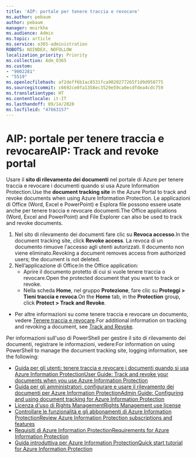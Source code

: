 ```yaml
---
title: 'AIP: portale per tenere traccia e revocare'
ms.author: pebaum
author: pebaum
manager: mnirkhe
ms.audience: Admin
ms.topic: article
ms.service: o365-administration
ROBOTS: NOINDEX, NOFOLLOW
localization_priority: Priority
ms.collection: Adm_O365
ms.custom:
- "9002281"
- "5519"
ms.openlocfilehash: af2deff6b1ac8531fca9020277265f1d9d958775
ms.sourcegitcommit: c6692ce0fa1358ec3529e59ca0ecdfdea4cdc759
ms.translationtype: HT
ms.contentlocale: it-IT
ms.lasthandoff: 09/14/2020
ms.locfileid: "47663157"
---
```

# <a name="aip-track-and-revoke-portal"></a><span data-ttu-id="30a20-102">AIP: portale per tenere traccia e revocare</span><span class="sxs-lookup"><span data-stu-id="30a20-102">AIP: Track and revoke portal</span></span>

<span data-ttu-id="30a20-103">Usare il **sito di rilevamento dei documenti** nel portale di Azure per tenere traccia e revocare i documenti quando si usa Azure Information Protection.</span><span class="sxs-lookup"><span data-stu-id="30a20-103">Use the **document tracking site** in the Azure Portal to track and revoke documents when using Azure Information Protection.</span></span> <span data-ttu-id="30a20-104">Le applicazioni di Office (Word, Excel e PowerPoint) e Esplora file possono essere usate anche per tenere traccia e revocare documenti.</span><span class="sxs-lookup"><span data-stu-id="30a20-104">The Office applications (Word, Excel and PowerPoint) and File Explorer can also be used to track and revoke documents.</span></span>

1. <span data-ttu-id="30a20-105">Nel sito di rilevamento dei documenti fare clic su **Revoca accesso**.</span><span class="sxs-lookup"><span data-stu-id="30a20-105">In the document tracking site, click **Revoke access**.</span></span> <span data-ttu-id="30a20-106">La revoca di un documento rimuove l'accesso agli utenti autorizzati. Il documento non viene eliminato.</span><span class="sxs-lookup"><span data-stu-id="30a20-106">Revoking a document removes access from authorized users; the document is not deleted.</span></span>
2. <span data-ttu-id="30a20-107">Nell’applicazione di Office:</span><span class="sxs-lookup"><span data-stu-id="30a20-107">In the Office application:</span></span>
    - <span data-ttu-id="30a20-108">Aprire il documento protetto di cui si vuole tenere traccia o revocare.</span><span class="sxs-lookup"><span data-stu-id="30a20-108">Open the protected document that you want to track or revoke.</span></span>
    - <span data-ttu-id="30a20-109">Nella scheda **Home**, nel gruppo **Protezione**, fare clic su **Proteggi > Tieni traccia e revoca**.</span><span class="sxs-lookup"><span data-stu-id="30a20-109">On the **Home** tab, in the **Protection** group, click **Protect > Track and Revoke**.</span></span>

- <span data-ttu-id="30a20-110">Per altre informazioni su come tenere traccia e revocare un documento, vedere [Tenere traccia e revocare](https://docs.microsoft.com/azure/information-protection/rms-client/client-track-revoke).</span><span class="sxs-lookup"><span data-stu-id="30a20-110">For additional information on tracking and revoking a document, see [Track and Revoke](https://docs.microsoft.com/azure/information-protection/rms-client/client-track-revoke).</span></span>

<span data-ttu-id="30a20-111">Per informazioni sull'uso di PowerShell per gestire il sito di rilevamento dei documenti, registrare le informazioni, vedere:</span><span class="sxs-lookup"><span data-stu-id="30a20-111">For information on using PowerShell to manage the document tracking site, logging information, see the following:</span></span>
- [<span data-ttu-id="30a20-112">Guida per gli utenti: tenere traccia e revocare i documenti quando si usa Azure Information Protection</span><span class="sxs-lookup"><span data-stu-id="30a20-112">User Guide: Track and revoke your documents when you use Azure Information Protection</span></span>](https://docs.microsoft.com/azure/information-protection/rms-client/client-track-revoke)
- [<span data-ttu-id="30a20-113">Guida per gli amministratori: configurare e usare il rilevamento dei documenti per Azure Information Protection</span><span class="sxs-lookup"><span data-stu-id="30a20-113">Admin Guide: Configuring and using document tracking for Azure Information Protection</span></span>](https://docs.microsoft.com/azure/information-protection/rms-client/client-admin-guide-document-tracking)
- [<span data-ttu-id="30a20-114">Licenza d'uso di Rights Management</span><span class="sxs-lookup"><span data-stu-id="30a20-114">Rights Management use license</span></span>](https://docs.microsoft.com/azure/information-protection/configure-usage-rights#rights-management-use-license)
- [<span data-ttu-id="30a20-115">Controllare le funzionalità e gli abbonamenti di Azure Information Protection</span><span class="sxs-lookup"><span data-stu-id="30a20-115">Review Azure Information Protection subscriptions and features</span></span>](https://azure.microsoft.com/pricing/details/information-protection)
- [<span data-ttu-id="30a20-116">Requisiti di Azure Information Protection</span><span class="sxs-lookup"><span data-stu-id="30a20-116">Requirements for Azure Information Protection</span></span>](https://docs.microsoft.com/azure/information-protection/get-started/requirements)
- [<span data-ttu-id="30a20-117">Guida introduttiva per Azure Information Protection</span><span class="sxs-lookup"><span data-stu-id="30a20-117">Quick start tutorial for Azure Information Protection</span></span>](https://docs.microsoft.com/azure/information-protection/get-started/infoprotect-quick-start-tutorial)
